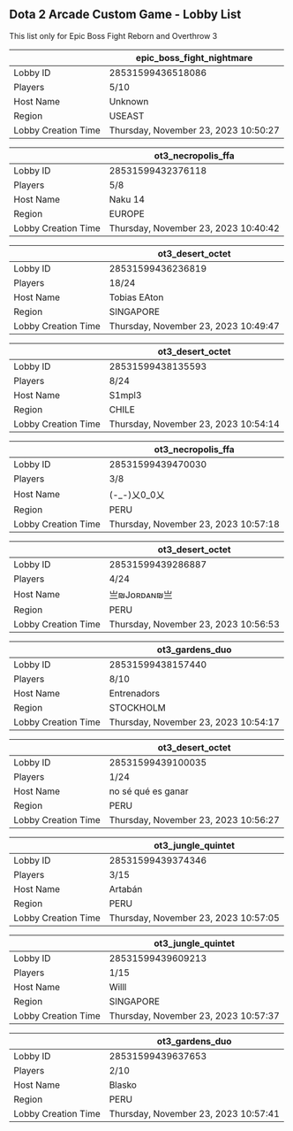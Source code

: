 ## Dota 2 Arcade Custom Game - Lobby List

This list only for Epic Boss Fight Reborn and Overthrow 3

|  | epic_boss_fight_nightmare |
| ------ | ------ |
| Lobby ID | 28531599436518086 |
| Players | 5/10 |
| Host Name | Unknown |
| Region | USEAST |
| Lobby Creation Time | Thursday, November 23, 2023 10:50:27 |


|  | ot3_necropolis_ffa |
| ------ | ------ |
| Lobby ID | 28531599432376118 |
| Players | 5/8 |
| Host Name | Naku 14 |
| Region | EUROPE |
| Lobby Creation Time | Thursday, November 23, 2023 10:40:42 |


|  | ot3_desert_octet |
| ------ | ------ |
| Lobby ID | 28531599436236819 |
| Players | 18/24 |
| Host Name | Tobias EAton |
| Region | SINGAPORE |
| Lobby Creation Time | Thursday, November 23, 2023 10:49:47 |


|  | ot3_desert_octet |
| ------ | ------ |
| Lobby ID | 28531599438135593 |
| Players | 8/24 |
| Host Name | S1mpl3 |
| Region | CHILE |
| Lobby Creation Time | Thursday, November 23, 2023 10:54:14 |


|  | ot3_necropolis_ffa |
| ------ | ------ |
| Lobby ID | 28531599439470030 |
| Players | 3/8 |
| Host Name | (-_-)乂0_0乂 |
| Region | PERU |
| Lobby Creation Time | Thursday, November 23, 2023 10:57:18 |


|  | ot3_desert_octet |
| ------ | ------ |
| Lobby ID | 28531599439286887 |
| Players | 4/24 |
| Host Name | 亗₪Jᴏʀᴅᴀɴ₪亗 |
| Region | PERU |
| Lobby Creation Time | Thursday, November 23, 2023 10:56:53 |


|  | ot3_gardens_duo |
| ------ | ------ |
| Lobby ID | 28531599438157440 |
| Players | 8/10 |
| Host Name | Entrenadors |
| Region | STOCKHOLM |
| Lobby Creation Time | Thursday, November 23, 2023 10:54:17 |


|  | ot3_desert_octet |
| ------ | ------ |
| Lobby ID | 28531599439100035 |
| Players | 1/24 |
| Host Name | no sé qué es ganar |
| Region | PERU |
| Lobby Creation Time | Thursday, November 23, 2023 10:56:27 |


|  | ot3_jungle_quintet |
| ------ | ------ |
| Lobby ID | 28531599439374346 |
| Players | 3/15 |
| Host Name | Artabán |
| Region | PERU |
| Lobby Creation Time | Thursday, November 23, 2023 10:57:05 |


|  | ot3_jungle_quintet |
| ------ | ------ |
| Lobby ID | 28531599439609213 |
| Players | 1/15 |
| Host Name | Willl |
| Region | SINGAPORE |
| Lobby Creation Time | Thursday, November 23, 2023 10:57:37 |


|  | ot3_gardens_duo |
| ------ | ------ |
| Lobby ID | 28531599439637653 |
| Players | 2/10 |
| Host Name | Blasko |
| Region | PERU |
| Lobby Creation Time | Thursday, November 23, 2023 10:57:41 |



